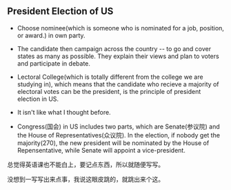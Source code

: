 ## President Election of  US

- Choose nominee(which is someone who is nominated for a job, position, or award.) in own party.

- The candidate then campaign across the country -- to go and cover states as many as possible. They explain their views and plan to voters and participate in debate.

- Lectoral College(which is totally different from the college we are studying in), which means that the candidate who recieve a majority of electoral votes can be the president, is the principle of president election in US.

- It isn't like what I thought before.

- Congress(国会) in US includes two parts, which are Senate(参议院) and the House of Representatives(众议院). In the election, if nobody get the majority(270), the new president will be nominated by the House of Repensentative, while Senate will appoint a vice-president.

总觉得英语课也不能白上，要记点东西，所以就随便写写。

没想到一写写出来点事，我说这眼皮跳的，就跳出来个这。